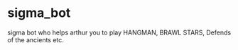 # sigma_bot
sigma bot who helps arthur you to play HANGMAN, BRAWL STARS, Defends of the ancients etc.
